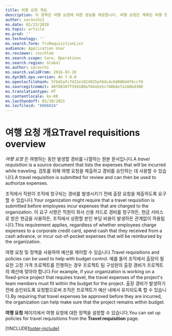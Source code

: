 ```yaml
---
title: 여행 요청 개요
description: 이 항목은 여행 요청에 대한 정보를 제공합니다. 여행 요청은 계획된 여행 경비를 문서화합니다.
author: saraschi2
ms.date: 02/23/2018
ms.topic: article
ms.prod: ''
ms.technology: ''
ms.search.form: TrvRequisitionList
audience: Application User
ms.reviewer: roschlom
ms.search.scope: Core, Operations
ms.search.region: Global
ms.author: saraschi
ms.search.validFrom: 2016-02-28
ms.dyn365.ops.version: AX 7.0.0
ms.openlocfilehash: 5fbd2afc7d32e1824925af6dc4c6d088d4f6ccf9
ms.sourcegitcommit: 40f68387f594180af64a5e5c748b6efa188bd300
ms.translationtype: HT
ms.contentlocale: ko-KR
ms.lasthandoff: 05/10/2021
ms.locfileid: "6006024"
---
```

# <a name="travel-requisitions-overview"></a><span data-ttu-id="f3bbe-104">여행 요청 개요</span><span class="sxs-lookup"><span data-stu-id="f3bbe-104">Travel requisitions overview</span></span>

<span data-ttu-id="f3bbe-105">*여행 요청* 은 여행하는 동안 발생할 경비를 나열하는 원본 문서입니다.</span><span class="sxs-lookup"><span data-stu-id="f3bbe-105">A *travel requisition* is a source document that lists the expenses that will be incurred while traveling.</span></span> <span data-ttu-id="f3bbe-106">검토를 위해 여행 요청을 제출하고 경비를 승인하는 데 사용할 수 있습니다.</span><span class="sxs-lookup"><span data-stu-id="f3bbe-106">A travel requisition is submitted for review and can then be used to authorize expenses.</span></span>

<span data-ttu-id="f3bbe-107">조직에서 직원이 조직에 청구되는 경비를 발생시키기 전에 출장 요청을 제출하도록 요구할 수 있습니다.</span><span class="sxs-lookup"><span data-stu-id="f3bbe-107">Your organization might require that a travel requisition is submitted before employees incur expenses that are charged to the organization.</span></span> <span data-ttu-id="f3bbe-108">이 요구 사항은 직원이 회사 신용 카드로 경비를 청구하든, 현금 서비스로 받은 현금을 사용하든, 조직에서 상환할 본인 부담 비용이 발생하든 관계없이 적용됩니다.</span><span class="sxs-lookup"><span data-stu-id="f3bbe-108">This requirement applies, regardless of whether employees charge expenses to a corporate credit card, spend cash that they received from a cash advance, or incur out-of-pocket expenses that will be reimbursed by the organization.</span></span>

<span data-ttu-id="f3bbe-109">여행 요청 및 정책을 사용하여 예산을 제어할 수 있습니다.</span><span class="sxs-lookup"><span data-stu-id="f3bbe-109">Travel requisitions and policies can be used to help with budget control.</span></span> <span data-ttu-id="f3bbe-110">예를 들어 조직에서 출장이 필요한 고정 가격 프로젝트를 진행하는 경우 프로젝트 팀 구성원의 출장 경비가 프로젝트의 예산에 맞아야 합니다.</span><span class="sxs-lookup"><span data-stu-id="f3bbe-110">For example, if your organization is working on a fixed-price project that requires travel, the travel expenses of the project's team members must fit within the budget for the project.</span></span> <span data-ttu-id="f3bbe-111">출장 경비가 발생하기 전에 승인되도록 요청함으로써 조직은 프로젝트가 예산 내에서 유지되도록 할 수 있습니다.</span><span class="sxs-lookup"><span data-stu-id="f3bbe-111">By requiring that travel expenses be approved before they are incurred, the organization can help make sure that the project remains within budget.</span></span>

<span data-ttu-id="f3bbe-112">**여행 요청** 페이지에서 여행 요청에 대한 정책을 설정할 수 있습니다.</span><span class="sxs-lookup"><span data-stu-id="f3bbe-112">You can set up policies for travel requisitions from the **Travel requisition** page.</span></span>


[!INCLUDE[footer-include](../includes/footer-banner.md)]